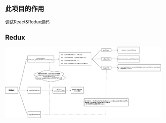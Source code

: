 ## 此项目的作用
调试React&Redux源码

## Redux
![image](https://raw.githubusercontent.com/ShiChenCong/react-debug/main/Untitled%20Diagram.png)
